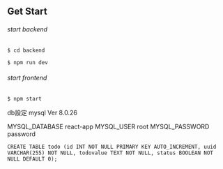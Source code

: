 ## Get Start

###### start backend

`$ cd backend`

`$ npm run dev`

###### start frontend

`$ npm start`

db設定
mysql  Ver 8.0.26

MYSQL_DATABASE react-app
MYSQL_USER root
MYSQL_PASSWORD password

```
CREATE TABLE todo (id INT NOT NULL PRIMARY KEY AUTO_INCREMENT, uuid VARCHAR(255) NOT NULL, todovalue TEXT NOT NULL, status BOOLEAN NOT NULL DEFAULT 0);
```
